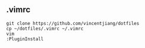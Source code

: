 ## .vimrc
    git clone https://github.com/vincentjiang/dotfiles
    cp ~/dotfiles/.vimrc ~/.vimrc
    vim
    :PluginInstall
